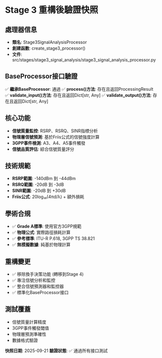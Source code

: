 # Stage 3 重構後驗證快照

## 處理器信息
- **類名**: Stage3SignalAnalysisProcessor
- **創建函數**: create_stage3_processor()
- **文件**: src/stages/stage3_signal_analysis/stage3_signal_analysis_processor.py

## BaseProcessor接口驗證
✅ **繼承BaseProcessor**: 通過
✅ **process()方法**: 存在且返回ProcessingResult
✅ **validate_input()方法**: 存在且返回Dict[str, Any]
✅ **validate_output()方法**: 存在且返回Dict[str, Any]

## 核心功能
- **信號質量監控**: RSRP、RSRQ、SINR指標分析
- **物理層信號預測**: 基於Friis公式的信號強度計算
- **3GPP事件檢測**: A3、A4、A5事件觸發
- **信號品質評估**: 綜合信號質量評分

## 技術規範
- **RSRP範圍**: -140dBm 到 -44dBm
- **RSRQ範圍**: -20dB 到 -3dB
- **SINR範圍**: -20dB 到 +30dB
- **Friis公式**: 20log₁₀(4πd/λ) + 額外損耗

## 學術合規
- ✅ **Grade A標準**: 使用官方3GPP規範
- ✅ **物理公式**: 實際路徑損耗計算
- ✅ **參考標準**: ITU-R P.618, 3GPP TS 38.821
- ✅ **無模擬數據**: 純基於物理計算

## 重構變更
- ✅ 移除換手決策功能 (轉移到Stage 4)
- ✅ 專注信號分析和監控
- ✅ 整合信號預測器和監控器
- ✅ 標準化BaseProcessor接口

## 測試覆蓋
- 信號質量計算精度
- 3GPP事件觸發閾值
- 物理層預測準確性
- 數據格式驗證

**快照日期**: 2025-09-21
**驗證狀態**: ✅ 通過所有接口測試